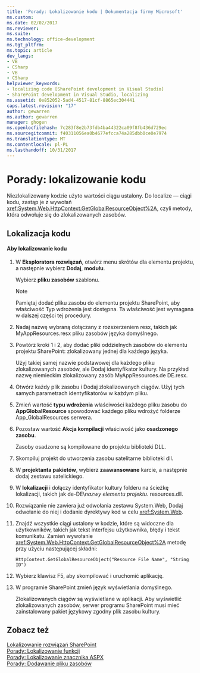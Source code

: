 ```yaml
---
title: 'Porady: Lokalizowanie kodu | Dokumentacja firmy Microsoft'
ms.custom: 
ms.date: 02/02/2017
ms.reviewer: 
ms.suite: 
ms.technology: office-development
ms.tgt_pltfrm: 
ms.topic: article
dev_langs:
- VB
- CSharp
- VB
- CSharp
helpviewer_keywords:
- localizing code [SharePoint development in Visual Studio]
- SharePoint development in Visual Studio, localizing
ms.assetid: 0e852052-5ad4-4517-81cf-8865ec304441
caps.latest.revision: "17"
author: gewarren
ms.author: gewarren
manager: ghogen
ms.openlocfilehash: 7c283f8e2b73fdb4ba44322ca09f8fb436d729ec
ms.sourcegitcommit: f40311056ea0b4677efcca74a285dbb0ce0e7974
ms.translationtype: MT
ms.contentlocale: pl-PL
ms.lasthandoff: 10/31/2017
---
```

# <a name="how-to-localize-code"></a>Porady: lokalizowanie kodu
  Niezlokalizowany kodzie użyto wartości ciągu ustalony. Do localize — ciągi kodu, zastąp je z wywołań <xref:System.Web.HttpContext.GetGlobalResourceObject%2A>, czyli metody, która odwołuje się do zlokalizowanych zasobów.  
  
## <a name="localizing-code"></a>Lokalizacja kodu  
  
#### <a name="to-localize-code"></a>Aby lokalizowanie kodu  
  
1.  W **Eksploratora rozwiązań**, otwórz menu skrótów dla elementu projektu, a następnie wybierz **Dodaj**, **modułu**.  
  
     Wybierz **pliku zasobów** szablonu.  
  
    > [!NOTE]  
    >  Pamiętaj dodać pliku zasobu do elementu projektu SharePoint, aby właściwość Typ wdrożenia jest dostępna. Ta właściwość jest wymagana w dalszej części tej procedury.  
  
2.  Nadaj nazwę wybraną dołączany z rozszerzeniem resx, takich jak MyAppResources.resx pliku zasobów języka domyślnego.  
  
3.  Powtórz kroki 1 i 2, aby dodać pliki oddzielnych zasobów do elementu projektu SharePoint: zlokalizowany jednej dla każdego języka.  
  
     Użyj takiej samej nazwie podstawowej dla każdego pliku zlokalizowanych zasobów, ale Dodaj identyfikator kultury. Na przykład nazwę niemieckim zlokalizowany zasób MyAppResources.de DE.resx.  
  
4.  Otwórz każdy plik zasobu i Dodaj zlokalizowanych ciągów. Użyj tych samych parametrach identyfikatorów w każdym pliku.  
  
5.  Zmień wartość **typu wdrożenia** właściwości każdego pliku zasobu do **AppGlobalResource** spowodować każdego pliku wdrożyć folderze App_GlobalResources serwera.  
  
6.  Pozostaw wartość **Akcja kompilacji** właściwość jako **osadzonego zasobu**.  
  
     Zasoby osadzone są kompilowane do projektu biblioteki DLL.  
  
7.  Skompiluj projekt do utworzenia zasobu satelitarne biblioteki dll.  
  
8.  W **projektanta pakietów**, wybierz **zaawansowane** karcie, a następnie dodaj zestawu satelickiego.  
  
9. W **lokalizacji** i dołączy identyfikator kultury folderu na ścieżkę lokalizacji, takich jak de-DE\\*nazwy elementu projektu*. resources.dll.  
  
10. Rozwiązanie nie zawiera już odwołania zestawu System.Web, Dodaj odwołanie do niej i dodanie dyrektywy kod w celu <xref:System.Web>.  
  
11. Znajdź wszystkie ciągi ustalony w kodzie, które są widoczne dla użytkowników, takich jak tekst interfejsu użytkownika, błędy i tekst komunikatu. Zamień wywołanie <xref:System.Web.HttpContext.GetGlobalResourceObject%2A> metodę przy użyciu następującej składni:  
  
    ```  
    HttpContext.GetGlobalResourceObject("Resource File Name", "String ID")  
    ```  
  
12. Wybierz klawisz F5, aby skompilować i uruchomić aplikację.  
  
13. W programie SharePoint zmień język wyświetlania domyślnego.  
  
     Zlokalizowanych ciągów są wyświetlane w aplikacji. Aby wyświetlić zlokalizowanych zasobów, serwer programu SharePoint musi mieć zainstalowany pakiet językowy zgodny plik zasobu kultury.  
  
## <a name="see-also"></a>Zobacz też  
 [Lokalizowanie rozwiązań SharePoint](../sharepoint/localizing-sharepoint-solutions.md)   
 [Porady: Lokalizowanie funkcji](../sharepoint/how-to-localize-a-feature.md)   
 [Porady: Lokalizowanie znacznika ASPX](../sharepoint/how-to-localize-aspx-markup.md)   
 [Porady: Dodawanie pliku zasobów](../sharepoint/how-to-add-a-resource-file.md)  
  
  